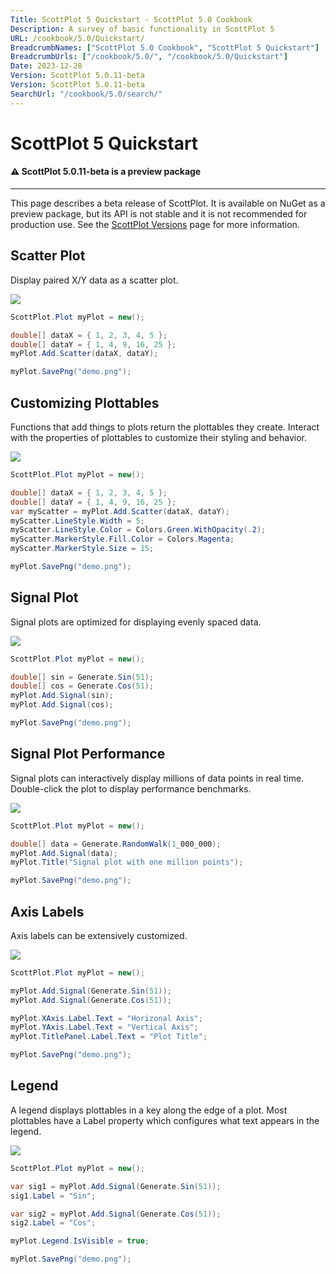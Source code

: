 ```yaml
---
Title: ScottPlot 5 Quickstart - ScottPlot 5.0 Cookbook
Description: A survey of basic functionality in ScottPlot 5
URL: /cookbook/5.0/Quickstart/
BreadcrumbNames: ["ScottPlot 5.0 Cookbook", "ScottPlot 5 Quickstart"]
BreadcrumbUrls: ["/cookbook/5.0/", "/cookbook/5.0/Quickstart"]
Date: 2023-12-28
Version: ScottPlot 5.0.11-beta
Version: ScottPlot 5.0.11-beta
SearchUrl: "/cookbook/5.0/search/"
---
```


# ScottPlot 5 Quickstart



<div class='alert alert-warning' role='alert'><h4 class='alert-heading py-0 my-0'>⚠️ ScottPlot 5.0.11-beta is a preview package</h4><hr /><p class='mb-0'><span class='fw-semibold'>This page describes a beta release of ScottPlot.</span> It is available on NuGet as a preview package, but its API is not stable and it is not recommended for production use. See the <a href='https://scottplot.net/versions/'>ScottPlot Versions</a> page for more information. </p></div>



## Scatter Plot

Display paired X/Y data as a scatter plot.

[![](/cookbook/5.0/images/QuickstartScatter.png)](/cookbook/5.0/images/QuickstartScatter.png)

```cs
ScottPlot.Plot myPlot = new();

double[] dataX = { 1, 2, 3, 4, 5 };
double[] dataY = { 1, 4, 9, 16, 25 };
myPlot.Add.Scatter(dataX, dataY);

myPlot.SavePng("demo.png");

```


## Customizing Plottables

Functions that add things to plots return the plottables they create. Interact with the properties of plottables to customize their styling and behavior.

[![](/cookbook/5.0/images/CustomizingPlottables.png)](/cookbook/5.0/images/CustomizingPlottables.png)

```cs
ScottPlot.Plot myPlot = new();

double[] dataX = { 1, 2, 3, 4, 5 };
double[] dataY = { 1, 4, 9, 16, 25 };
var myScatter = myPlot.Add.Scatter(dataX, dataY);
myScatter.LineStyle.Width = 5;
myScatter.LineStyle.Color = Colors.Green.WithOpacity(.2);
myScatter.MarkerStyle.Fill.Color = Colors.Magenta;
myScatter.MarkerStyle.Size = 15;

myPlot.SavePng("demo.png");

```


## Signal Plot

Signal plots are optimized for displaying evenly spaced data.

[![](/cookbook/5.0/images/QuickstartSignal.png)](/cookbook/5.0/images/QuickstartSignal.png)

```cs
ScottPlot.Plot myPlot = new();

double[] sin = Generate.Sin(51);
double[] cos = Generate.Cos(51);
myPlot.Add.Signal(sin);
myPlot.Add.Signal(cos);

myPlot.SavePng("demo.png");

```


## Signal Plot Performance

Signal plots can interactively display millions of data points in real time. Double-click the plot to display performance benchmarks.

[![](/cookbook/5.0/images/SignalPerformance.png)](/cookbook/5.0/images/SignalPerformance.png)

```cs
ScottPlot.Plot myPlot = new();

double[] data = Generate.RandomWalk(1_000_000);
myPlot.Add.Signal(data);
myPlot.Title("Signal plot with one million points");

myPlot.SavePng("demo.png");

```


## Axis Labels

Axis labels can be extensively customized.

[![](/cookbook/5.0/images/QuickstartAxisLabels.png)](/cookbook/5.0/images/QuickstartAxisLabels.png)

```cs
ScottPlot.Plot myPlot = new();

myPlot.Add.Signal(Generate.Sin(51));
myPlot.Add.Signal(Generate.Cos(51));

myPlot.XAxis.Label.Text = "Horizonal Axis";
myPlot.YAxis.Label.Text = "Vertical Axis";
myPlot.TitlePanel.Label.Text = "Plot Title";

myPlot.SavePng("demo.png");

```


## Legend

A legend displays plottables in a key along the edge of a plot. Most plottables have a Label property which configures what text appears in the legend.

[![](/cookbook/5.0/images/Legend.png)](/cookbook/5.0/images/Legend.png)

```cs
ScottPlot.Plot myPlot = new();

var sig1 = myPlot.Add.Signal(Generate.Sin(51));
sig1.Label = "Sin";

var sig2 = myPlot.Add.Signal(Generate.Cos(51));
sig2.Label = "Cos";

myPlot.Legend.IsVisible = true;

myPlot.SavePng("demo.png");

```

